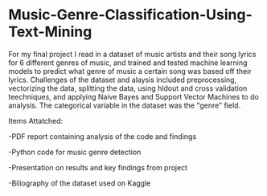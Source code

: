 # Music-Genre-Classification-Using-Text-Mining

For my final project I read in a dataset of music artists and their song lyrics for 6 different genres of music, and trained and tested machine learning models to predict what genre of music a certain song was based off their lyrics. Challenges of the dataset and alaysis included preprocessing, vectorizing the data, splitting the data, using hldout and cross validation teechniques, and applying Naive Bayes and Support Vector Machines to do analysis. The categorical variable in the dataset was the "genre" field. 

Items Attatched:

-PDF report containing analysis of the code and findings

-Python code for music genre detection

-Presentation on results and key findings from project

-Biliography of the dataset used on Kaggle
